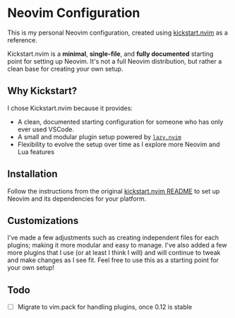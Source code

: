 # Neovim Configuration

This is my personal Neovim configuration, created using [kickstart.nvim](https://github.com/nvim-lua/kickstart.nvim) as a reference.  

Kickstart.nvim is a **minimal**, **single-file**, and **fully documented** starting point for setting up Neovim. It's not a full Neovim distribution, but rather a clean base for creating your own setup.

## Why Kickstart?

I chose Kickstart.nvim because it provides:

- A clean, documented starting configuration for someone who has only ever used VSCode.
- A small and modular plugin setup powered by [`lazy.nvim`](https://github.com/folke/lazy.nvim)  
- Flexibility to evolve the setup over time as I explore more Neovim and Lua features

## Installation

Follow the instructions from the original [kickstart.nvim README](https://github.com/nvim-lua/kickstart.nvim) to set up Neovim and its dependencies for your platform.

## Customizations

I've made a few adjustments such as creating independent files for each plugins; making it more modular and easy to manage. I've also added a few more plugins that I use (or at least I think I will) and will continue to tweak and make changes as I see fit. Feel free to use this as a starting point for your own setup!  

## Todo

- [ ] Migrate to vim.pack for handling plugins, once 0.12 is stable
